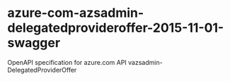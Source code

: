 # azure-com-azsadmin-delegatedprovideroffer-2015-11-01-swagger
OpenAPI specification for azure.com API vazsadmin-DelegatedProviderOffer
